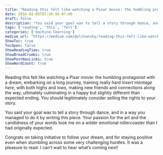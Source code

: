 ```yaml
---
title: "Reading this felt like watching a Pixar movie: the humbling protagonist with a dream, embarking on…"
date: 2016-02-05T07:26:56-07:00
draft: false
description: "You said your goal was to tell a story through dance, and in a way you managed to do it by writing this piece. Your passion for the art and…"
tags: ['reading', 'this', 'felt']
categories: ['machine-learning']
medium_url: "https://medium.com/@olshansky/reading-this-felt-like-watching-a-pixar-movie-the-humbling-protagonist-with-a-dream-embarking-on-a9c2beca125f"
ShowToc: true
TocOpen: false
ShowReadingTime: true
ShowBreadCrumbs: true
ShowPostNavLinks: true
ShowWordCount: true
---
```


Reading this felt like watching a Pixar movie: the humbling protagonist with a dream, embarking on a long journey, training really hard *insert montage here*, with both highs and lows, making new friends and connections along the way, ultimately culminating in a happy but slightly different than expected ending. You should legitimately consider selling the rights to your story.

You said your goal was to tell a story through dance, and in a way you managed to do it by writing this piece. Your passion for the art and the candidness of your words took me on a wilder emotional rollercoaster than I had originally expected.

Congrats on taking initiative to follow your dream, and for staying positive even when stumbling across some very challenging hurdles. It was a pleasure to read. I can’t wait to hear what’s coming next!